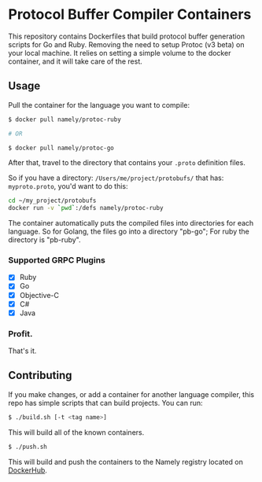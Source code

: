 # Protocol Buffer Compiler Containers

This repository contains Dockerfiles that build protocol buffer generation
scripts for Go and Ruby. Removing the need to setup Protoc (v3 beta) on your
local machine. It relies on setting a simple volume to the docker container,
and it will take care of the rest.

## Usage

Pull the container for the language you want to compile:

```sh
$ docker pull namely/protoc-ruby

# OR

$ docker pull namely/protoc-go
```

After that, travel to the directory that contains your `.proto` definition files.


So if you have a directory: `/Users/me/project/protobufs/` that has:
`myproto.proto`, you'd want to do this:

```sh
cd ~/my_project/protobufs
docker run -v `pwd`:/defs namely/protoc-ruby
```

The container automatically puts the compiled files into directories for each language. So
for Golang, the files go into a directory "pb-go"; For ruby the directory is "pb-ruby".

### Supported GRPC Plugins
- [x] Ruby
- [x] Go
- [x] Objective-C
- [x] C#
- [x] Java

### Profit.

That's it.

## Contributing

If you make changes, or add a container for another language compiler, this repo
has simple scripts that can build projects. You can run:

```sh
$ ./build.sh [-t <tag name>]
```

This will build all of the known containers.

```sh
$ ./push.sh
```

This will build and push the containers to the Namely registry located on
[DockerHub](https://hub.docker.com/u/namely/).
